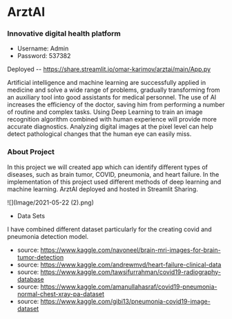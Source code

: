 # ArztAI
### Innovative digital health platform

* Username: Admin
* Password: 537382

Deployed -- https://share.streamlit.io/omar-karimov/arztai/main/App.py

Artificial intelligence and machine learning are successfully applied in medicine and solve a wide range of problems, gradually transforming from an auxiliary tool into good assistants for medical personnel. The use of AI increases the efficiency of the doctor, saving him from performing a number of routine and complex tasks. Using Deep Learning to train an image recognition algorithm combined with human experience will provide more accurate diagnostics. Analyzing digital images at the pixel level can help detect pathological changes that the human eye can easily miss.



### About Project

In this project we will created app which can identify different types of diseases, such as brain tumor, COVID, pneumonia, and heart failure. In the implementation of this project used different methods of deep learning and machine learning. ArztAI deployed and hosted in Streamlit Sharing.

![](Image/2021-05-22 (2).png)

* Data Sets

I have combined different dataset particularly for the creating covid and pneumonia detection model.

* source: https://www.kaggle.com/navoneel/brain-mri-images-for-brain-tumor-detection
* source: https://www.kaggle.com/andrewmvd/heart-failure-clinical-data
* source: https://www.kaggle.com/tawsifurrahman/covid19-radiography-database
* source: https://www.kaggle.com/amanullahasraf/covid19-pneumonia-normal-chest-xray-pa-dataset
* source: https://www.kaggle.com/gibi13/pneumonia-covid19-image-dataset

